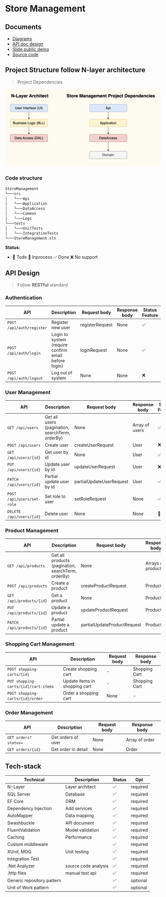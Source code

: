 # Store Management

## Documents
- [Diagrams](https://app.diagrams.net/#G1PAwfm59TeXoJguJCFnCb85MdcqGxxwNG)
- [API doc design](https://docs.google.com/document/d/16Kpywwh32hiT98sQPJSieWHc-EHHWtm66AqJhh1ODm0)
- [Slide public demo](https://docs.google.com/presentation/d/1iNdbWwVNShd7R_37Y_86vW4DEqcnRa38dizwEHl_FJg)
- [Source code](https://gitlab.asoft-python.com/thanh.nguyen/dotnet-training/-/tree/feat/store-management/practice/StoreManagement?ref_type=heads)

## Project Structure follow N-layer architecture
> Project Dependencies

![](./images/solution-projects-dependencies.png)

### Code structure
```
StoreManagement
└───src
│   └───Api
│   └───Application
│   └───DataAccess
│   └───Common
│   └───Logs
└───tests
│   └───UnitTests
│   └───IntegrationTests
└───StoreManagement.sln
```

**Status:**
- 🔳 Todo 🏃 Inprocess ✅ Done ❌ No support

## API Design
> Follow **RESTful** standard

### Authentication
| API | Description | Request body | Response body | Status Feature | UT |
| --- | ----------- | ------------ | ------------- | -------------- | -- |
| `POST /api/auth/register` | Register new user | registerRequest | None | ✅ | 🔳 |
| `POST /api/auth/login` | Login to system (require confirm email before login) | loginRequest | None | ✅ | 🔳 |
| `POST /api/auth/logout` | Log out of system | None | None | ❌ | ❌ |


### User Management
| API | Description | Request body | Response body | Status Feature | UT |
| --- | ----------- | ------------ | ------------- | -------------- | -- |
| `GET /api/users` | Get all users (pagination, searchTerm, orderBy) | None | Array of users | ✅ | ✅ |
| `POST /api/users` | Create user | createUserRequest | User | ❌ | ❌ |
| `GET /api/users/{id}` | Get user by id | None | User | ✅ | ✅ |
| `PUT /api/users/{id}` | Update user by id | updateUserRequest | User | ❌ | ❌ |
| `PATCH /api/users/{id}` | Partial update user by id | partialUpdateUserRequest | User | ✅ | 🔳 |
| `POST /api/users/set-role` | Set role to user | setRoleRequest | None | ✅ | 🔳 |
| `DELETE /api/users/{id}` | Delete user | None | None | 🔳 | 🔳


### Product Management
| API | Description | Request body | Response body | Status Feature | UT |
| --- | ----------- | ------------ | ------------- | -------------- | -- |
| `GET /api/products` | Get all products (pagination, searchTerm, orderBy) | None | Arrays of products | ✅ | ✅ |
| `POST /api/products` | Create a product | createProductRequest | Product | ✅ | ✅ |
| `GET /api/products/{id}` | Get a product | None | Product | ✅ | ✅ |
| `PUT /api/products/{id}` | Update a product | updateProductRequest | Product | ✅ | ✅ |
| `PATCH /api/products/{id}` | Partial update a product | partialUpdateProductRequest | Product | ❌ | ❌ |

### Shopping Cart Management
| API | Description | Request body | Response body |
| --- | ----------- | ------------ | ------------- |
| `POST shopping-carts/{id}` | Create shopping cart | - | Shopping Cart | ✅ | ✅ |
| `PUT shopping-carts/{id}/cart-items` | Update items in shopping cart | - | Shopping Cart | ✅ | 🔳 |
| `POST shopping-carts/{id}/order` | Order a shopping cart | None | - | ✅ | 🔳 |

### Order Management
| API | Description | Request body | Response body |
| --- | ----------- | ------------ | ------------- |
| `GET orders?status=` | Get orders of user | None | Array of order | ✅ | 🔳 |
| `GET orders/{id}` | Get order in detail | None | Order | ✅ | 🔳 |


## Tech-stack

| Technical | Description | Status | Opt |
| - | - | - | - |
| N-Layer | Layer architect | ✅ | required |
| SQL Server | Database | ✅ | required |
| EF Core | ORM | ✅ | required |
| Dependency Injection | Add services | ✅ | required |
| AutoMapper | Data mapping | ✅ | required |
| Swashbuckle | API document | ✅ | required |
| FluentValidation | Model validation | ✅ | required |
| Caching | Performance | ✅ | required |
| Custom middleware | | ✅ | required |
| XUnit, MOQ | Unit testing | ✅ | required |
| Integration Test | | ✅ | required |
| .Net Analyzer | source code analysis | ✅ | required
| .http files | manual test api | ✅ | required
| Generic repository pattern | | ✅ | optional |
| Unit of Work pattern | | ✅ | optional |

